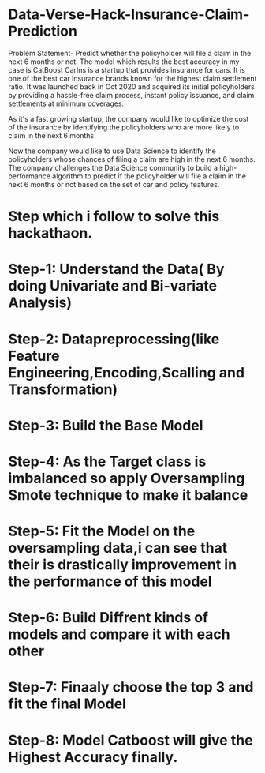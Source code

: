# Data-Verse-Hack-Insurance-Claim-Prediction
Problem Statement- Predict whether the policyholder will file a claim in the next 6 months or not. The model which results the best accuracy in my case is CatBoost
CarIns is a startup that provides insurance for cars. It is one of the best car insurance brands known for the highest claim settlement ratio. It was launched back in Oct 2020 and acquired its initial policyholders by providing a hassle-free claim process, instant policy issuance, and claim settlements at minimum coverages.

As it's a fast growing startup, the company would like to optimize the cost of the insurance by identifying the policyholders who are more likely to claim in the next 6 months. 

Now the company would like to use Data Science to identify the policyholders whose chances of filing a claim are high in the next 6 months. The company challenges the Data Science community to build a high-performance algorithm to predict if the policyholder will file a claim in the next 6 months or not based on the set of car and policy features.

# Step which i follow to solve this hackathaon.
# Step-1: Understand the Data( By doing Univariate and Bi-variate Analysis)
# Step-2: Datapreprocessing(like Feature Engineering,Encoding,Scalling and Transformation)
# Step-3: Build the Base Model
# Step-4: As the Target class is imbalanced so apply Oversampling Smote technique to make it balance
# Step-5: Fit the Model on the oversampling data,i can see that their is drastically improvement in the performance of this model
# Step-6: Build Diffrent kinds of models and compare it with each other
# Step-7: Finaaly choose the top 3 and fit the final Model
# Step-8: Model Catboost will give the Highest Accuracy finally.

